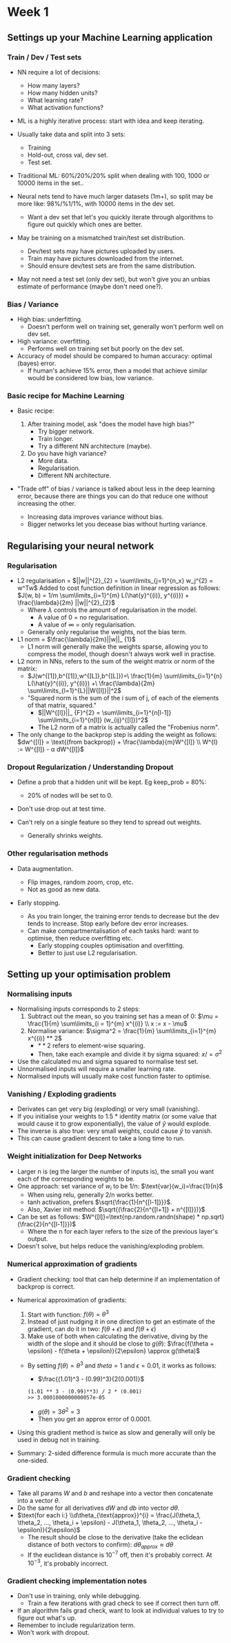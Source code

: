 # Week 1

## Settings up your Machine Learning application

### Train / Dev / Test sets

* NN require a lot of decisions:
  * How many layers?
  * How many hidden units?
  * What learning rate?
  * What activation functions?

* ML is a highly iterative process: start with idea and keep iterating.

* Usually take data and split into 3 sets:
  * Training
  * Hold-out, cross val, dev set.
  * Test set.

* Traditional ML: 60%/20%/20% split when dealing with 100, 1000 or 10000 items in the set..

* Neural nets tend to have much larger datasets (1m+), so split may be more like: 98%/%1/1%, with 10000 items in the dev set.
  * Want a dev set that let's you quickly iterate through algorithms to figure out quickly which ones are better.

* May be training on a mismatched train/test set distribution.
  * Dev/test sets may have pictures uploaded by users.
  * Train may have pictures downloaded from the internet.
  * Should ensure dev/test sets are from the same distribution.

* May not need a test set (only dev set), but won't give you an unbias estimate of performance (maybe don't need one?).

### Bias / Variance

* High bias: underfitting.
  * Doesn't perform well on training set, generally won't perform well on dev set.
* High variance: overfitting.
  * Performs well on training set but poorly on the dev set.
* Accuracy of model should be compared to human accuracy: optimal (bayes) error.
  * If human's achieve 15% error, then a model that achieve similar would be considered low bias, low variance.

### Basic recipe for Machine Learning

* Basic recipe:

  1. After training model, ask "does the model have high bias?"
      * Try bigger network.
      * Train longer.
      * Try a different NN architecture (maybe).
  2. Do you have high variance?
      * More data.
      * Regularisation.
      * Different NN architecture.

* "Trade off" of bias / variance is talked about less in the deep learning error, because there are things you can do that reduce one without increasing the other.
  * Increasing data improves variance without bias.
  * Bigger networks let you decease bias without hurting variance.

## Regularising your neural network

### Regularisation

* L2 regularisation = $||w||^{2}_{2} = \sum\limits_{j=1}^{n_x} w_j^{2} = w^Tw$
  Added to cost function definition in linear regression as follows: $J(w, b) = 1/m \sum\limits_{i=1}^{m} L(\hat{y}^{(i)}, y^{(i)}) + \frac{\lambda}{2m} ||w||^{2}_{2}$
    * Where $\lambda$ controls the amount of regularisation in the model.
      * A value of 0 = no regularisation.
      * A value of ∞ = only regularisation.
    * Generally only regularise the weights, not the bias term.
* L1 norm = $\frac{\lambda}{2m}||w||_ {1}$
  * L1 norm will generally make the weights sparse, allowing you to compress the model, though doesn't always work well in practise.
* L2 norm in NNs, refers to the sum of the weight matrix or norm of the matrix:
  * $J(w^{[1]},b^{[1]},w^{[L]},b^{[L]})=\
  \frac{1}{m} \sum\limits_{i=1}^{n} L(\hat{y}^{(i)}, y^{(i)}) +\
  \frac{\lambda}{2m} \sum\limits_{l=1}^{L}||W{[l]}||^2$
  * "Squared norm is the sum of the i sum of j, of each of the elements of that matrix, squared."
    * $||W^{[l]}||_ {F}^{2} = \sum\limits_{i=1}^{n[l-1]} \sum\limits_{i=1}^{n[l]} (w_{ij}^{[l]})^2$
    * The L2 norm of a matrix is actually called the "Frobenius norm".
* The only change to the backprop step is adding the weight as follows:
     $dw^{[l]} = \text{(from backprop)} + \frac{\lambda}{m}W^{[l]} \\ W^{l} := W^{[l]} - α dW^{[l]}$

### Dropout Regularization / Understanding Dropout

* Define a prob that a hidden unit will be kept. Eg keep_prob = 80%:
  * 20% of nodes will be set to 0.

* Don't use drop out at test time.

* Can't rely on a single feature so they tend to spread out weights.
  * Generally shrinks weights.

### Other regularisation methods

* Data augmentation.
  * Flip images, random zoom, crop, etc.
  * Not as good as new data.

* Early stopping.
  * As you train longer, the training error tends to decrease but the dev tends to increase. Stop early before dev error increases.
  * Can make compartmentalisation of each tasks hard: want to optimise, then reduce overfitting etc.
    * Early stopping couples optimisation and overfitting.
    * Better to just use L2 regularisation.

## Setting up your optimisation problem

### Normalising inputs

* Normalising inputs corresponds to 2 steps:
  1. Subtract out the mean, so you training set has a mean of 0:
    $\mu = \frac{1}{m} \sum\limits_{i = 1}^{m} x^{(i)} \\ x := x - \mu$
  2. Normalise variance:
    $\sigma^2 = \frac{1}{m} \sum\limits_{i=1}^{m} x^{(i)} ** 2$
      * $** 2$ refers to element-wise squaring.
      * Then, take each example and divide it by sigma squared: $x /= \sigma^2$
* Use the calculated mu and sigma squared to normalise test set.
* Unnormalised inputs will require a smaller learning rate.
* Normalised inputs will usually make cost function faster to optimise.

### Vanishing / Exploding gradients

* Derivates can get very big (exploding) or very small (vanishing).
* If you initialise your weights to 1.5 * identity matrix (or some value that would cause it to grow exponentially), the value of $\hat{y}$ would explode.
* The inverse is also true: very small weights, could cause $\hat{y}$ to vanish.
* This can cause gradient descent to take a long time to run.

### Weight initialization for Deep Networks

* Larger n is (eg the larger the number of inputs is), the small you want each of the corresponding weights to be.
* One approach: set variance of $w_i$ to be 1/n: $\text{var}(w_i)=\frac{1}{n}$
  * When using relu, generally 2/n works better.
  * tanh activation, prefers $\sqrt{\frac{1}{n^{[l-1]}}}$.
  * Also, Xavier init method: $\sqrt{(\frac{2}{n^{[l+1]} + n^{[l]}})}$
* Can be set as follows:
  $W^{[l]}=\text{np.random.randn(shape) * np.sqrt}(\frac{2}{n^{[l-1]}})$
    * Where the n for each layer refers to the size of the previous layer's output.
* Doesn't solve, but helps reduce the vanishing/exploding problem.

### Numerical approximation of gradients

* Gradient checking: tool that can help determine if an implementation of backprop is correct.
* Numerical approximation of gradients:
  1. Start with function: $f(\theta)=\theta^3$
  2. Instead of just nudging it in one direction to get an estimate of the gradient, can do it in two: $f(\theta + \epsilon)$ and $f(\theta + \epsilon)$
  3. Make use of both when calculating the derivative, diving by the width of the slope and it should be close to $g(\theta)$: $\frac{f(\theta + \epsilon) - f(\theta + \epsilon)}{2\epsilon} \approx g(\theta)$
  * By setting $f(\theta)=\theta^3$ and $theta=1$ and $\epsilon=0.01$, it works as follows:
    * $\frac{(1.01)^3 - (0.99)^3}{2(0.001)}$

    ```
    (1.01 ** 3 - (0.99)**3) / 2 * (0.001)
    >> 3.0001000000000057e-05
    ```

    * $g(\theta)=3\theta^2=3$
    * Then you get an approx error of 0.0001.

* Using this gradient method is twice as slow and generally will only be used in debug not in training.
* Summary: 2-sided difference formula is much more accurate than the one-sided.

### Gradient checking

* Take all params $W$ and $b$ and reshape into a vector then concatenate into a vector $\theta$.
* Do the same for all derivatives $dW$ and $db$ into vector $d\theta$.
* $\text{for each i:} \\d\theta_{\text{approx}}^{i} = \frac{J(\theta_1, \theta_2, ..., \theta_i + \epsilon) - J(\theta_1, \theta_2, ..., \theta_i - \epsilon)}{2\epsilon}$
  * The result should be close to the derivative (take the eclidean distance of both vectors to confirm): $d\theta_{approx} \approx d\theta$
  * If the euclidean distance is $10^{-7}$ off, then it's probably correct. At $10^{-3}$, it's probably incorrect.

### Gradient checking implementation notes

* Don't use in training, only while debugging.
  * Train a few iterations with grad check to see if correct then turn off.
* If an algorithm fails grad check, want to look at individual values to try to figure out what's up.
* Remember to include regularization term.
* Won't work with dropout.
